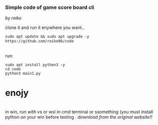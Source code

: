 ### Simple code of game score board cli

*by roiko* 

clone it and run it enywhere you want.. 

```markdown
sudo apt update && sudo apt upgrade -y
https://github.com/roiko96/code
```
<br> run: </br>
```
sudo apt install python3 -y 
cd code
python3 main1.py
```
# enojy
<br> in win, run with vs or wsl in cmd terminal or ssomething (you must install python on your win before testing . *download from the original website!!* </br>
